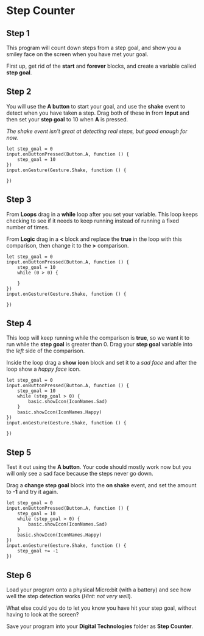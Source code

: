 # Step Counter

## Step 1
This program will count down steps from a step goal, and show you a
smiley face on the screen when you have met your goal.

First up, get rid of the **start** and **forever** blocks, and create a
variable called **step goal**.

## Step 2
You will use the **A button** to start your goal, and use the **shake** event
to detect when you have taken a step. Drag both of these in from **Input**
and then set your **step goal** to 10 when **A** is pressed.

*The shake event isn't great at detecting real steps, but good enough for now.*

```blocks
let step_goal = 0
input.onButtonPressed(Button.A, function () {
    step_goal = 10
})
input.onGesture(Gesture.Shake, function () {
	
})
```

## Step 3
From **Loops** drag in a **while** loop after you set your variable.
This loop keeps checking to see
if it needs to keep running instead of running a fixed number of times.

From **Logic** drag in a **<** block and replace the **true** in the loop
with this comparison, then change it to the **>** comparison.

```blocks
let step_goal = 0
input.onButtonPressed(Button.A, function () {
    step_goal = 10
    while (0 > 0) {
    	
    }
})
input.onGesture(Gesture.Shake, function () {
	
})
```

## Step 4
This loop will keep running while the comparison is **true**, so we want
it to run while the **step goal** is greater than 0. Drag your **step goal**
variable into the *left* side of the comparison.

Inside the loop drag a **show icon** block and set it to a *sad face* and
after the loop show a *happy face* icon.

```blocks
let step_goal = 0
input.onButtonPressed(Button.A, function () {
    step_goal = 10
    while (step_goal > 0) {
        basic.showIcon(IconNames.Sad)
    }
    basic.showIcon(IconNames.Happy)
})
input.onGesture(Gesture.Shake, function () {
	
})
```

## Step 5
Test it out using the **A button**.
Your code should mostly work now but you will only see a sad face because
the steps never go down.

Drag a **change step goal** block into the **on shake** event, and set the
amount to **-1** and try it again.

```blocks
let step_goal = 0
input.onButtonPressed(Button.A, function () {
    step_goal = 10
    while (step_goal > 0) {
        basic.showIcon(IconNames.Sad)
    }
    basic.showIcon(IconNames.Happy)
})
input.onGesture(Gesture.Shake, function () {
    step_goal += -1
})
```

## Step 6
Load your program onto a physical Micro:bit (with a battery) and see how
well the step detection works (*Hint: not very well*).

What else could you do to let you know you have hit your step goal, without
having to look at the screen?

Save your program into your **Digital Technologies** folder as **Step Counter**.
